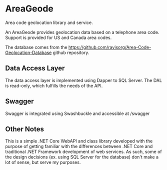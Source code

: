 # AreaGeode

Area code geolocation library and service.

An AreaGeode provides geolocation data based on a telephone area code.  Support is provided for
US and Canada area codes. 

The database comes from the https://github.com/ravisorg/Area-Code-Geolocation-Database
github repository.

## Data Access Layer

The data access layer is implemented using Dapper to SQL Server. The DAL is read-only, which
fulfills the needs of the API.

## Swagger

Swagger is integrated using Swashbuckle and accessible at /swagger

## Other Notes

This is a simple .NET Core WebAPI and class library developed with the purpose of getting familiar
with the differences between .NET Core and traditional .NET Framework development of web services.  As such,
some of the design decisions (ex. using SQL Server for the database) don't make a lot of sense, but serve
my purposes.

